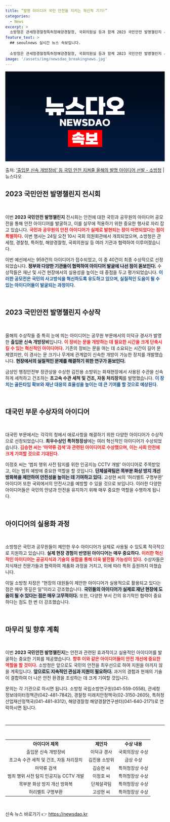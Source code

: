```yaml
---
title: “발명 아이디어 국민 안전을 지키는 혁신적 기기!”
categories:
  - News
excerpt: >
  소방청은 관세청경찰청특허청해양경찰청, 국회의원실 등과 함께 2023 국민안전 발명챌린지 시상식 및수상작 전시…
feature_text: >
  ## seoulnews 실시간 뉴스 속보입니다.

  소방청은 관세청경찰청특허청해양경찰청, 국회의원실 등과 함께 2023 국민안전 발명챌린지 시상식 및수상작 전시…
image: '/assets/img/newsdao_breakingnews.jpg'
---
```


![뉴스다오 속보](/assets/img/newsdao_breakingnews.jpg)

<p>출처: <a href="https://newsdao.kr/2636" rel="dofollow">‘출입문 신속 개방장비’ 등 국민 안전 지켜줄 올해의 발명 아이디어 선발 - 소방청</a> | 뉴스다오</p>

<h2 data-ke-size="size26">2023 국민안전 발명챌린지 전시회</h2>
<p data-ke-size="size16">&nbsp;</p>
이번 <b>2023 국민안전 발명챌린지</b> 전시회는 안전에 대한 국민과 공무원의 아이디어 공모전을 통해 안전 아이디어를 발굴하고, 이를 실무에 적용하기 위한 중요한 행사로 자리 잡고 있습니다. <b><span style="color: #ee2323;">국민과 공무원의 안전 아이디어가 실제로 발현되는 장이 마련되었다는 점이 특별하다.</span></b> 이번 행사는 24일 오전 10시 국회 의원회관에서 개최되었으며, 소방청은 관세청, 경찰청, 특허청, 해양경찰청, 국회의원실 등 여러 기관과 협력하여 이루어졌습니다.

이번 예선에서는 959건의 아이디어가 접수되었고, 이 중 40건이 최종 수상작으로 선정되었습니다. <b><span style="background-color: #21538527;">정부와 다양한 기관들이 협력하여 아이디어 발굴에 나선 점이 돋보인다.</span></b> 수상작들은 재난 및 사건 현장에서의 실용성을 높이는 데 중점을 두고 평가되었습니다. <b><span style="color: #1a5490;">이러한 공모전은 국민의 사고방식을 혁신하도록 유도하고 있으며, 실질적인 도움이 될 수 있는 아이디어들이 발굴되는 과정이다.</span></b>

<p data-ke-size="size16">&nbsp;</p>

<h2 data-ke-size="size26">2023 국민안전 발명챌린지 수상작</h2>
<p data-ke-size="size16">&nbsp;</p>
올해의 수상작들 중 특히 눈에 띄는 아이디어는 공무원 부문에서의 이덕규 경사가 발명한 <b>출입문 신속 개방장비</b>입니다. <b><span style="color: #ee2323;">이 장비는 문을 개방하는 데 필요한 시간을 크게 단축시킬 수 있는 혁신적인 아이디어다.</span></b> 기존의 장비는 문을 여는 데 소요되는 시간이 길어 문제였지만, 이 경사는 문 크기나 무게에 관계없이 신속한 개방이 가능한 장치를 개발했습니다. <b><span style="background-color: #21538527;">현장에서의 실질적인 문제를 해결하기 위한 연구가 돋보인다.</span></b>

금상인 행정안전부 장관상을 수상한 김진용 소방위는 화재현장에서 사용된 수관을 신속하게 세척하고 건조하는 <b>초고속 수관 세척 및 건조, 자동 처리장치</b>를 발명했습니다. <b><span style="color: #1a5490;">이 장치는 골든타임 확보와 재난 대응의 효율성을 높이는 데 큰 기여를 할 것으로 예상된다.</span></b>

<p data-ke-size="size16">&nbsp;</p>

<h2 data-ke-size="size26">대국민 부문 수상자의 아이디어</h2>
<p data-ke-size="size16">&nbsp;</p>
대국민 부문에서는 각각의 청에서 애로사항을 해결하기 위한 다양한 아이디어가 수상작으로 선정되었습니다. <b>최우수상인 특허청장상</b>에는  여러 혁신적인 아이디어가 수상되었습니다. <b><span style="color: #ee2323;">김승현 씨는 ‘마약류 검색’과 관련된 아이디어로 수상했으며, 이는 사회 안전에 크게 기여할 것으로 기대된다.</span></b>

이정호 씨는 ‘범죄 행위 사전 탐지를 위한 인공지능 CCTV 개발’ 아이디어로 주목받았고, 이는 범죄 예방에 중요한 역할을 할 것입니다. <b><span style="background-color: #21538527;">단체설곽팀은 목부분 화상 방지 개선 방화복을 제안하여 안전성을 높이는 데 기여하고 있다.</span></b> 고성현 씨의 ‘허리벨트 구명부환’ 아이디어 또한 국외에서의 안전사고를 예방할 수 있을 것으로 보입니다. 이러한 다양한 아이디어들은 국민의 안녕과 안전을 유지하기 위해 매우 중요한 역할을 수행하게 됩니다.

<p data-ke-size="size16">&nbsp;</p>

<h2 data-ke-size="size26">아이디어의 실용화 과정</h2>
<p data-ke-size="size16">&nbsp;</p>
소방청은 국민과 공무원들이 제안한 우수 아이디어가 실제로 사용될 수 있도록 적극적으로 지원하고 있습니다. <b>실제 현장 경험이 반영된 아이디어는 매우 중요하다.</b> <b><span style="color: #ee2323;">이러한 혁신적인 아이디어는 공공지식과 기술의 융합을 통해 더욱 발전될 가능성이 있다.</span></b> 수상자들은 지식재산 전문가들과 협력하여 제품화 과정을 거치고, 이에 따라 특허 출원까지 마쳤습니다.

이일 소방청 차장은 “현장의 대원들이 제안한 아이디어가 실용적으로 활용되고 있다는 점은 매우 뜻깊은 일”이라고 강조했습니다. <b><span style="background-color: #21538527;">국민들의 아이디어가 실제로 재난 현장에 도움이 될 수 있다는 점은 매우 고무적이다.</span></b> 또한, 다양한 부서 간의 유기적인 협력이 중요하다는 점도 한 번 더 강조했습니다.

<p data-ke-size="size16">&nbsp;</p>

<h2 data-ke-size="size26">마무리 및 향후 계획</h2>
<p data-ke-size="size16">&nbsp;</p>
이번 <b>2023 국민안전 발명챌린지</b>는 안전과 관련된 효과적이고 실용적인 아이디어를 발굴하는 중요한 기회를 제공했습니다. <b><span style="color: #ee2323;">향후 이와 같은 아이디어들이 안전 개선에 중요한 역할을 할 것이다.</span></b> 소방청은 앞으로도 국민의 안전을 최우선으로 하여 지원을 아끼지 않을 계획입니다. <b><span style="background-color: #21538527;">앞으로도 지속적인 관심과 지원이 필요하다.</span></b> 과거의 경험과 현재의 기술이 결합하여 더 나은 안전 환경을 조성하는 데 크게 기여할 것입니다.

문의는 각 기관으로 하시면 됩니다. 소방청 국립소방연구원(041-559-0558), 관세청 정보데이터정책관(042-481-7842), 경찰청 미래치안정책국(02-3150-2605), 특허청 산업재산정책국(041-481-8312), 해양경찰청 해양경찰연구센터(041-640-2171)로 연락하시면 됩니다.

<p data-ke-size="size16">&nbsp;</p>

<hr>
<p data-ke-size="size16">&nbsp;</p>
<table style="width: 100%; border-collapse: collapse;">
  <tbody>
    <tr>
      <td style="text-align: center; height: 17px;"><b>아이디어 제목</b></td>
      <td style="text-align: center; height: 17px;"><b>제안자</b></td>
      <td style="text-align: center; height: 17px;"><b>수상 내용</b></td>
    </tr>
    <tr>
      <td style="text-align: center; height: 17px;">출입문 신속 개방장비</td>
      <td style="text-align: center; height: 17px;">이덕규 경사</td>
      <td style="text-align: center; height: 17px;">국회의장상 수상</td>
    </tr>
    <tr>
      <td style="text-align: center; height: 17px;">초고속 수관 세척 및 건조, 자동 처리장치</td>
      <td style="text-align: center; height: 17px;">김진용 소방위</td>
      <td style="text-align: center; height: 17px;">금상 수상</td>
    </tr>
    <tr>
      <td style="text-align: center; height: 17px;">마약류 검색</td>
      <td style="text-align: center; height: 17px;">김승현 씨</td>
      <td style="text-align: center; height: 17px;">특허청장상 수상</td>
    </tr>
    <tr>
      <td style="text-align: center; height: 17px;">범죄 행위 사전 탐지 인공지능 CCTV 개발</td>
      <td style="text-align: center; height: 17px;">이정호 씨</td>
      <td style="text-align: center; height: 17px;">특허청장상 수상</td>
    </tr>
    <tr>
      <td style="text-align: center; height: 17px;">목부분 화상 방지 개선 방화복</td>
      <td style="text-align: center; height: 17px;">단체설곽팀</td>
      <td style="text-align: center; height: 17px;">특허청장상 수상</td>
    </tr>
    <tr>
      <td style="text-align: center; height: 17px;">허리벨트 구명부환</td>
      <td style="text-align: center; height: 17px;">고성현 씨</td>
      <td style="text-align: center; height: 17px;">특허청장상 수상</td>
    </tr>
  </tbody>
</table>
<p data-ke-size="size16">&nbsp;</p> 

신속 뉴스 바로가기 👉 <a href="https://newsdao.kr" rel="dofollow">https://newsdao.kr</a>



